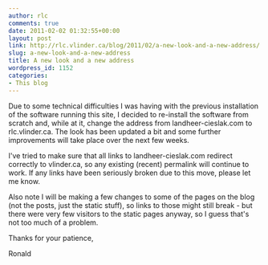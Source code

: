 ```yaml
---
author: rlc
comments: true
date: 2011-02-02 01:32:55+00:00
layout: post
link: http://rlc.vlinder.ca/blog/2011/02/a-new-look-and-a-new-address/
slug: a-new-look-and-a-new-address
title: A new look and a new address
wordpress_id: 1152
categories:
- This blog
---
```


Due to some technical difficulties I was having with the previous installation of the software running this site, I decided to re-install the software from scratch and, while at it, change the address from landheer-cieslak.com to rlc.vlinder.ca. The look has been updated a bit and some further improvements will take place over the next few weeks.

I've tried to make sure that all links to landheer-cieslak.com redirect correctly to vlinder.ca, so any existing (recent) permalink will continue to work. If any links have been seriously broken due to this move, please let me know.

Also note I will be making a few changes to some of the pages on the blog (not the posts, just the static stuff), so links to those might still break - but there were very few visitors to the static pages anyway, so I guess that's not too much of a problem.

Thanks for your patience,

Ronald
